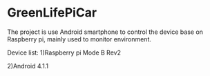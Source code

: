 GreenLifePiCar
==============

The project is use Android smartphone to control the device base on Raspberry pi, mainly used to monitor environment.

Device list:
1)Raspberry pi Mode B Rev2

2)Android 4.1.1
